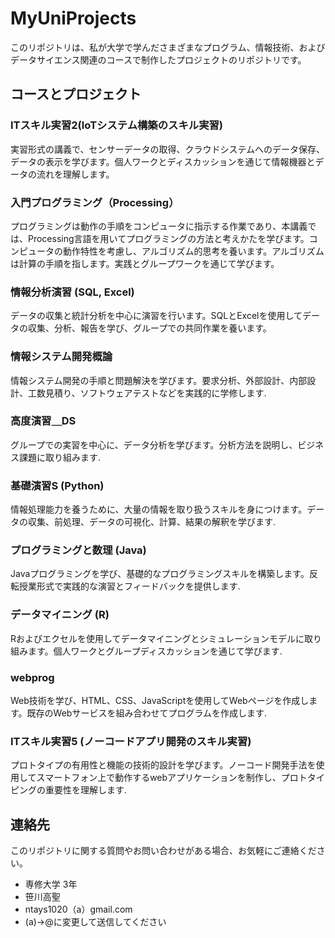 # MyUniProjects

このリポジトリは、私が大学で学んださまざまなプログラム、情報技術、およびデータサイエンス関連のコースで制作したプロジェクトのリポジトリです。

## コースとプロジェクト

### ITスキル実習2(IoTシステム構築のスキル実習)
実習形式の講義で、センサーデータの取得、クラウドシステムへのデータ保存、データの表示を学びます。個人ワークとディスカッションを通じて情報機器とデータの流れを理解します。

### 入門プログラミング（Processing）
プログラミングは動作の手順をコンピュータに指示する作業であり、本講義では、Processing言語を用いてプログラミングの方法と考えかたを学びます。コンピュータの動作特性を考慮し、アルゴリズム的思考を養います。アルゴリズムは計算の手順を指します。実践とグループワークを通じて学びます。

### 情報分析演習 (SQL, Excel)
データの収集と統計分析を中心に演習を行います。SQLとExcelを使用してデータの収集、分析、報告を学び、グループでの共同作業を養います。

### 情報システム開発概論
情報システム開発の手順と問題解決を学びます。要求分析、外部設計、内部設計、工数見積り、ソフトウェアテストなどを実践的に学修します.

### 高度演習＿DS
グループでの実習を中心に、データ分析を学びます。分析方法を説明し、ビジネス課題に取り組みます.

### 基礎演習S (Python)
情報処理能力を養うために、大量の情報を取り扱うスキルを身につけます。データの収集、前処理、データの可視化、計算、結果の解釈を学びます.

### プログラミングと数理 (Java)
Javaプログラミングを学び、基礎的なプログラミングスキルを構築します。反転授業形式で実践的な演習とフィードバックを提供します.

### データマイニング (R)
Rおよびエクセルを使用してデータマイニングとシミュレーションモデルに取り組みます。個人ワークとグループディスカッションを通じて学びます.

### webprog
Web技術を学び、HTML、CSS、JavaScriptを使用してWebページを作成します。既存のWebサービスを組み合わせてプログラムを作成します.

### ITスキル実習5 (ノーコードアプリ開発のスキル実習)
プロトタイプの有用性と機能の技術的設計を学びます。ノーコード開発手法を使用してスマートフォン上で動作するwebアプリケーションを制作し、プロトタイピングの重要性を理解します.

## 連絡先

このリポジトリに関する質問やお問い合わせがある場合、お気軽にご連絡ください。

- 専修大学 3年
- 笹川高聖
- ntays1020（a）gmail.com
- (a)→@に変更して送信してください
